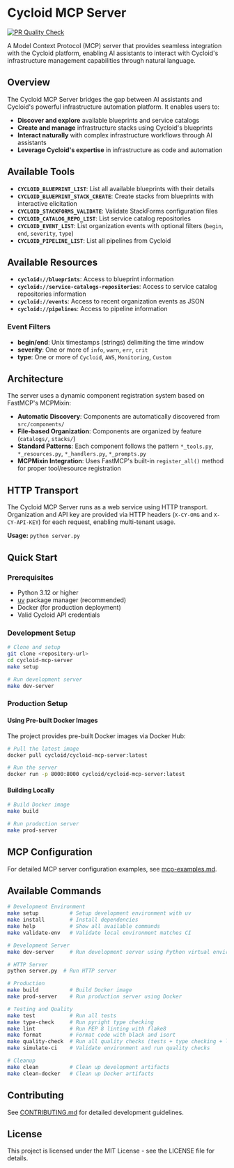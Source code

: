 # Cycloid MCP Server

[![PR Quality Check](https://github.com/cycloidio/cycloid-mcp-server/workflows/PR%20Quality%20Check/badge.svg)](https://github.com/cycloidio/cycloid-mcp-server/actions/workflows/pr-quality-check.yml)

A Model Context Protocol (MCP) server that provides seamless integration with the Cycloid platform, enabling AI assistants to interact with Cycloid's infrastructure management capabilities through natural language.

## Overview

The Cycloid MCP Server bridges the gap between AI assistants and Cycloid's powerful infrastructure automation platform. It enables users to:

- **Discover and explore** available blueprints and service catalogs
- **Create and manage** infrastructure stacks using Cycloid's blueprints
- **Interact naturally** with complex infrastructure workflows through AI assistants
- **Leverage Cycloid's expertise** in infrastructure as code and automation


## Available Tools

- **`CYCLOID_BLUEPRINT_LIST`**: List all available blueprints with their details
- **`CYCLOID_BLUEPRINT_STACK_CREATE`**: Create stacks from blueprints with interactive elicitation
- **`CYCLOID_STACKFORMS_VALIDATE`**: Validate StackForms configuration files
- **`CYCLOID_CATALOG_REPO_LIST`**: List service catalog repositories
- **`CYCLOID_EVENT_LIST`**: List organization events with optional filters (`begin`, `end`, `severity`, `type`)
- **`CYCLOID_PIPELINE_LIST`**: List all pipelines from Cycloid

## Available Resources

- **`cycloid://blueprints`**: Access to blueprint information
- **`cycloid://service-catalogs-repositories`**: Access to service catalog repositories information
- **`cycloid://events`**: Access to recent organization events as JSON
- **`cycloid://pipelines`**: Access to pipeline information

### Event Filters
- **begin/end**: Unix timestamps (strings) delimiting the time window
- **severity**: One or more of `info`, `warn`, `err`, `crit`
- **type**: One or more of `Cycloid`, `AWS`, `Monitoring`, `Custom`

## Architecture

The server uses a dynamic component registration system based on FastMCP's MCPMixin:

- **Automatic Discovery**: Components are automatically discovered from `src/components/`
- **File-based Organization**: Components are organized by feature (`catalogs/`, `stacks/`)
- **Standard Patterns**: Each component follows the pattern `*_tools.py`, `*_resources.py`, `*_handlers.py`, `*_prompts.py`
- **MCPMixin Integration**: Uses FastMCP's built-in `register_all()` method for proper tool/resource registration

## HTTP Transport

The Cycloid MCP Server runs as a web service using HTTP transport. Organization and API key are provided via HTTP headers (`X-CY-ORG` and `X-CY-API-KEY`) for each request, enabling multi-tenant usage.

**Usage:** `python server.py`

## Quick Start

### Prerequisites

- Python 3.12 or higher
- [uv](https://github.com/astral-sh/uv) package manager (recommended)
- Docker (for production deployment)
- Valid Cycloid API credentials

### Development Setup

```bash
# Clone and setup
git clone <repository-url>
cd cycloid-mcp-server
make setup

# Run development server
make dev-server
```

### Production Setup

#### Using Pre-built Docker Images

The project provides pre-built Docker images via Docker Hub:

```bash
# Pull the latest image
docker pull cycloid/cycloid-mcp-server:latest

# Run the server
docker run -p 8000:8000 cycloid/cycloid-mcp-server:latest
```

#### Building Locally

```bash
# Build Docker image
make build

# Run production server
make prod-server
```

## MCP Configuration

For detailed MCP server configuration examples, see [mcp-examples.md](mcp-examples.md).

## Available Commands

```bash
# Development Environment
make setup          # Setup development environment with uv
make install        # Install dependencies
make help           # Show all available commands
make validate-env   # Validate local environment matches CI

# Development Server
make dev-server     # Run development server using Python virtual environment

# HTTP Server
python server.py  # Run HTTP server

# Production
make build          # Build Docker image
make prod-server    # Run production server using Docker

# Testing and Quality
make test           # Run all tests
make type-check     # Run pyright type checking
make lint           # Run PEP 8 linting with flake8
make format         # Format code with black and isort
make quality-check  # Run all quality checks (tests + type checking + linting)
make simulate-ci    # Validate environment and run quality checks

# Cleanup
make clean          # Clean up development artifacts
make clean-docker   # Clean up Docker artifacts
```

## Contributing

See [CONTRIBUTING.md](CONTRIBUTING.md) for detailed development guidelines.

## License

This project is licensed under the MIT License - see the LICENSE file for details.
